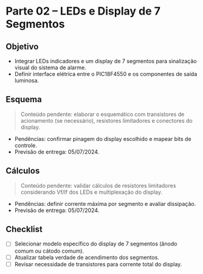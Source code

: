 # Parte 02 – LEDs e Display de 7 Segmentos

## Objetivo
- Integrar LEDs indicadores e um display de 7 segmentos para sinalização visual do sistema de alarme.
- Definir interface elétrica entre o PIC18F4550 e os componentes de saída luminosa.

## Esquema
> Conteúdo pendente: elaborar o esquemático com transistores de acionamento (se necessário), resistores limitadores e conectores do display.
- Pendências: confirmar pinagem do display escolhido e mapear bits de controle.
- Previsão de entrega: 05/07/2024.

## Cálculos
> Conteúdo pendente: validar cálculos de resistores limitadores considerando Vf/If dos LEDs e multiplexação do display.
- Pendências: definir corrente máxima por segmento e avaliar dissipação.
- Previsão de entrega: 05/07/2024.

## Checklist
- [ ] Selecionar modelo específico do display de 7 segmentos (ânodo comum ou cátodo comum).
- [ ] Atualizar tabela verdade de acendimento dos segmentos.
- [ ] Revisar necessidade de transistores para corrente total do display.
